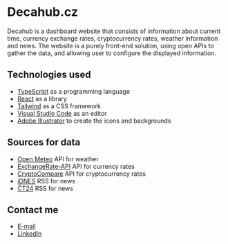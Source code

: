 # Decahub.cz

Decahub is a dashboard website that consists of information about current time, currency exchange rates, cryptocurrency rates, weather information and news.
The website is a purely front-end solution, using open APIs to gather the data, and allowing user to configure the displayed information.

## Technologies used

- [TypeScript](https://www.typescriptlang.org/) as a programming language
- [React](https://react.dev/) as a library
- [Tailwind](https://tailwindcss.com/) as a CSS framework
- [Visual Studio Code](https://code.visualstudio.com/) as an editor
- [Adobe Illustrator](https://www.adobe.com/products/illustrator.html) to create the icons and backgrounds

## Sources for data

- [Open Meteo](https://open-meteo.com/) API for weather
- [ExchangeRate-API](https://www.exchangerate-api.com/) API for currency rates
- [CryptoCompare](https://www.cryptocompare.com/) API for cryptocurrency rates
- [iDNES](https://www.idnes.cz/) RSS for news
- [ČT24](https://ct24.ceskatelevize.cz/) RSS for news

## Contact me

- [E-mail](mailto:davidtoman1997@gmail.com)
- [LinkedIn](https://www.linkedin.com/in/dtoman1997/)
